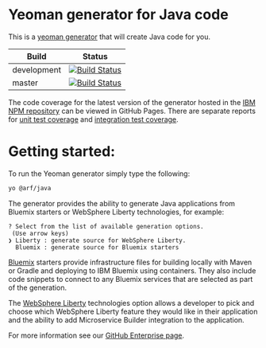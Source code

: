 # Yeoman generator for Java code
This is a [yeoman generator](http://yeoman.io/) that will create Java code for you.

| Build | Status |
| ------ | ---- |
| development | [![Build Status](https://travis.ibm.com/arf/java-codegen-yeoman.svg?token=D9H1S9JmREZirtqjnxut&branch=development)](https://travis.ibm.com/arf/java-codegen-yeoman) |
| master | [![Build Status](https://travis.ibm.com/arf/java-codegen-yeoman.svg?token=D9H1S9JmREZirtqjnxut&branch=master)](https://travis.ibm.com/arf/java-codegen-yeoman) |

The code coverage for the latest version of the generator hosted in the [IBM NPM repository](https://npm.whitewater.ibm.com/package/@arf/generator-java) can be viewed in GitHub Pages. There are separate reports for [unit test coverage](https://pages.github.ibm.com/arf/java-codegen-yeoman/cc/unit/lcov-report/index.html) and [integration test coverage](https://pages.github.ibm.com/arf/java-codegen-yeoman/cc/int/lcov-report/index.html).

# Getting started:

To run the Yeoman generator simply type the following:

```bash
yo @arf/java
```

The generator provides the ability to generate Java applications from Bluemix starters or WebSphere Liberty technologies, for example:

```
? Select from the list of available generation options.
 (Use arrow keys)
❯ Liberty : generate source for WebSphere Liberty.
  Bluemix : generate source for Bluemix starters
```

[Bluemix](https://console.ng.bluemix.net/) starters provide infrastructure files for building locally with Maven or Gradle and deploying to IBM Bluemix using containers. They also include code snippets to connect to any Bluemix services that are selected as part of the generation.

The [WebSphere Liberty](https://developer.ibm.com/wasdev/) technologies option allows a developer to pick and choose which WebSphere Liberty feature they would like in their application and the ability to add Microservice Builder integration to the application.

For more information see our [GitHub Enterprise page](https://github.ibm.com/arf/java-codegen-yeoman).
